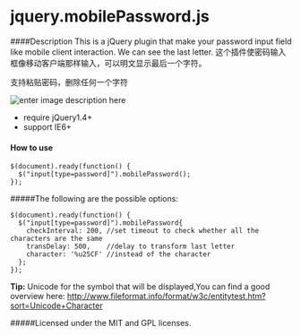 jquery.mobilePassword.js
========================

####Description
This is a jQuery plugin that make your password input field like mobile client interaction.
We can see the last letter.
这个插件使密码输入框像移动客户端那样输入，可以明文显示最后一个字符。

支持粘贴密码，删除任何一个字符

![enter image description here][1]

- require jQuery1.4+
- support IE6+

#### How to use
```
$(document).ready(function() {
  $("input[type=password]").mobilePassword();
});
```
#####The following are the possible options:
```
$(document).ready(function() {
  $("input[type=password]").mobilePassword{
    checkInterval: 200, //set timeout to check whether all the characters are the same
    transDelay: 500,    //delay to transform last letter
    character: '%u25CF' //instead of the character
  };
});
```
**Tip:** Unicode for the symbol that will be displayed,You can find a good overview here:
http://www.fileformat.info/format/w3c/entitytest.htm?sort=Unicode+Character

#####Licensed under the MIT and GPL licenses.


  [1]: http://marvelousowl.github.io/jquery-mobilePassword/example.jpg